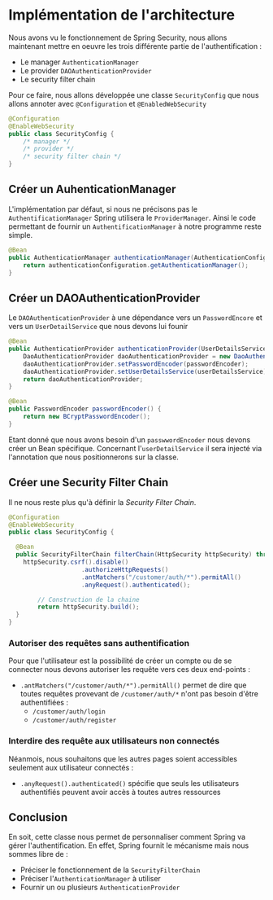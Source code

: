 # Implémentation de l'architecture

Nous avons vu le fonctionnement de Spring Security, nous allons maintenant mettre en oeuvre les trois différente partie de l'authentification :
- Le manager `AuthenticationManager`
- Le provider `DAOAuthenticationProvider`
- Le security filter chain

Pour ce faire, nous allons développée une classe `SecurityConfig` que nous allons annoter avec `@Configuration` et `@EnabledWebSecurity`

```java
@Configuration
@EnableWebSecurity
public class SecurityConfig {
    /* manager */
    /* provider */
    /* security filter chain */
}
```

## Créer un AuhenticationManager
L'implémentation par défaut, si nous ne précisons pas le `AuthentificationManager` Spring utilisera le `ProviderManager`. Ainsi le code permettant de fournir un  `AuthentificationManager` à notre programme reste simple.

```java
@Bean
public AuthenticationManager authenticationManager(AuthenticationConfiguration authenticationConfiguration) throws Exception {
    return authenticationConfiguration.getAuthenticationManager();
}
```

## Créer un DAOAuthenticationProvider
Le `DAOAuthenticationProvider` à une dépendance vers un `PasswordEncore` et vers un `UserDetailService` que nous devons lui founir

```java
@Bean
public AuthenticationProvider authenticationProvider(UserDetailsService userDetailsService , PasswordEncoder passwordEncoder) {
    DaoAuthenticationProvider daoAuthenticationProvider = new DaoAuthenticationProvider();
    daoAuthenticationProvider.setPasswordEncoder(passwordEncoder);
    daoAuthenticationProvider.setUserDetailsService(userDetailsService);
    return daoAuthenticationProvider;
}

@Bean
public PasswordEncoder passwordEncoder() {
    return new BCryptPasswordEncoder();
}
```
Etant donné que nous avons besoin d'un `passwwordEncoder` nous devons créer un Bean spécifique. Concernant l'`userDetailService` il sera injecté via l'annotation que nous positionnerons sur la classe.

## Créer une Security Filter Chain
Il ne nous reste plus qu'à définir la *Security Filter Chain*. 

```java
@Configuration
@EnableWebSecurity
public class SecurityConfig {

  @Bean
  public SecurityFilterChain filterChain(HttpSecurity httpSecurity) throws Exception {
    httpSecurity.csrf().disable()
                    .authorizeHttpRequests()
                    .antMatchers("/customer/auth/*").permitAll()
                    .anyRequest().authenticated();

        // Construction de la chaine
        return httpSecurity.build();
  }
}
```

### Autoriser des requêtes sans authentification
Pour que l'utilisateur est la possibilité de créer un compte ou de se connecter nous devons autoriser les requête vers ces deux end-points :
- `.antMatchers("/customer/auth/*").permitAll()` permet de dire que toutes requêtes provevant de `/customer/auth/*` n'ont pas besoin d'être authentifiées :
  - `/customer/auth/login`
  - `/customer/auth/register`

### Interdire des requête aux utilisateurs non connectés
Néanmois, nous souhaitons que les autres pages soient accessibles seulement aux utilisateur connectés :
- `.anyRequest().authenticated()` spécifie que seuls les utilisateurs authentifiés peuvent avoir accès à toutes autres ressources

## Conclusion
En soit, cette classe nous permet de personnaliser comment Spring va gérer l'authentification. En effet, Spring fournit le mécanisme mais nous sommes libre de :
- Préciser le fonctionnement de la `SecurityFilterChain`
- Préciser l'`AuthenticationManager` à utiliser
- Fournir un ou plusieurs `AuthenticationProvider`